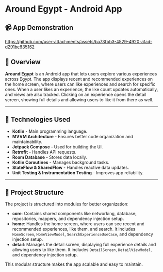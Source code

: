 # Around Egypt - Android App

## 📹 App Demonstration

https://github.com/user-attachments/assets/ba73fbb3-4529-4920-a1ad-d291be835162

## 📌 Overview

**Around Egypt** is an Android app that lets users explore various experiences across Egypt. The app displays recent and recommended experiences on the home screen, where users can like experiences and search for specific ones. When a user likes an experience, the like count updates automatically, and views are also tracked. Clicking on an experience opens the detail screen, showing full details and allowing users to like it from there as well.

---

## 🚀 Technologies Used

- **Kotlin** - Main programming language.
- **MVVM Architecture** - Ensures better code organization and maintainability.
- **Jetpack Compose** - Used for building the UI.
- **Retrofit** - Handles API requests.
- **Room Database** - Stores data locally.
- **Kotlin Coroutines** - Manages background tasks.
- **StateFlow & SharedFlow** - Handles reactive data updates.
- **Unit Testing & Instrumentation Testing** - Improves app reliability.

---

## 📂 Project Structure

The project is structured into modules for better organization:

- **core**: Contains shared components like networking, database, repositories, mappers, and dependency injection setup.
- **home**: Handles the home screen, where users can see recent and recommended experiences, like them, and search. It includes `HomeScreen`, `HomeViewModel`, `SearchExperienceUseCase`, and dependency injection setup.
- **detail**: Manages the detail screen, displaying full experience details and allowing users to like them. It includes `DetailScreen`, `DetailViewModel`, and dependency injection setup.

This modular structure makes the app scalable and easy to maintain.

